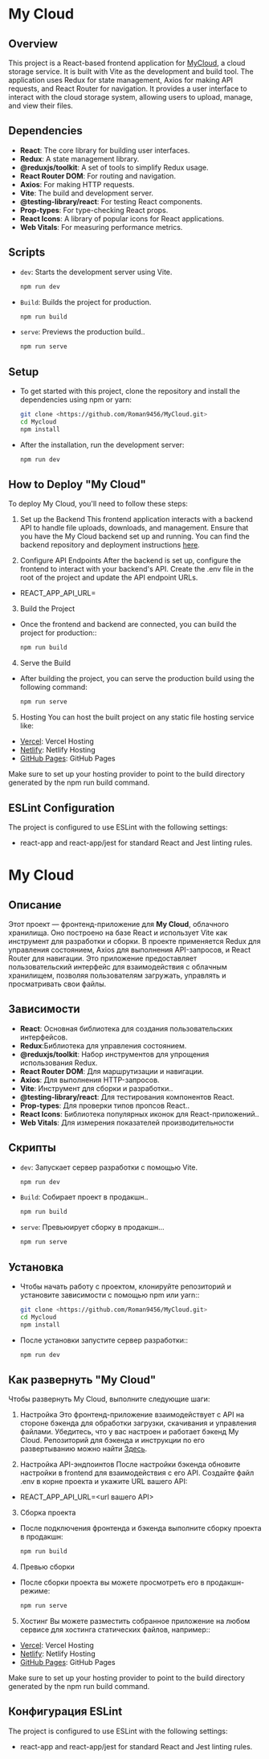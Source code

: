 # My Cloud

## Overview

This project is a React-based frontend application for [MyCloud](https://github.com/Roman9456/MyCloud_server), a cloud storage service. It is built with Vite as the development and build tool. The application uses Redux for state management, Axios for making API requests, and React Router for navigation. It provides a user interface to interact with the cloud storage system, allowing users to upload, manage, and view their files.

## Dependencies

- **React**: The core library for building user interfaces.
- **Redux**: A state management library.
- **@reduxjs/toolkit**: A set of tools to simplify Redux usage.
- **React Router DOM**: For routing and navigation.
- **Axios**: For making HTTP requests.
- **Vite**: The build and development server.
- **@testing-library/react**: For testing React components.
- **Prop-types**: For type-checking React props.
- **React Icons**: A library of popular icons for React applications.
- **Web Vitals**: For measuring performance metrics.

## Scripts

- `dev`: Starts the development server using Vite.
  ```bash
  npm run dev 

- `Build`:  Builds the project for production.
  ```bash
  npm run build

- `serve`:  Previews the production build..
  ```bash
  npm run serve 

  
## Setup

- To get started with this project, clone the repository and install the dependencies using npm or yarn:
  ```bash
  git clone <https://github.com/Roman9456/MyCloud.git> 
  cd Mycloud
  npm install 

- After the installation, run the development server:
  ```bash
  npm run dev


## How to Deploy "My Cloud" 
To deploy My Cloud, you'll need to follow these steps:

1. Set up the Backend
This frontend application interacts with a backend API to handle file uploads, downloads, and management. Ensure that you have the My Cloud backend set up and running. You can find the backend repository and deployment instructions [here](https://github.com/Roman9456/MyCloud_server.git).  

2. Configure API Endpoints
After the backend is set up, configure the frontend to interact with your backend's API. Create the .env file in the root of the project and update the API endpoint URLs.  
 - REACT_APP_API_URL=<your-api-url> 
 3. Build the Project
- Once the frontend and backend are connected, you can build the project for production::
  ```bash
  npm run build  

4. Serve the Build 
- After building the project, you can serve the production build using the following command:
  ```bash
  npm run serve 

5. Hosting
You can host the built project on any static file hosting service like:

- [Vercel](https://vercel.com): Vercel Hosting
- [Netlify](https://www.netlify.com): Netlify Hosting
- [GitHub Pages](https://pages.github.com): GitHub Pages

 Make sure to set up your hosting provider to point to the build directory generated by the npm run build command. 

 ## ESLint Configuration
 The project is configured to use ESLint with the following settings:

 - react-app and react-app/jest for standard React and Jest linting rules. 





 # My Cloud

## Описание

Этот проект — фронтенд-приложение для **My Cloud**, облачного хранилища. Оно построено на базе React и использует Vite как инструмент для разработки и сборки. В проекте применяется Redux для управления состоянием, Axios для выполнения API-запросов, и React Router для навигации. Это приложение предоставляет пользовательский интерфейс для взаимодействия с облачным хранилищем, позволяя пользователям загружать, управлять и просматривать свои файлы.

## Зависимости

- **React**: Основная библиотека для создания пользовательских интерфейсов.
- **Redux**:Библиотека для управления состоянием.
- **@reduxjs/toolkit**:  Набор инструментов для упрощения использования Redux.
- **React Router DOM**: Для маршрутизации и навигации.
- **Axios**: Для выполнения HTTP-запросов.
- **Vite**: Инструмент для сборки и разработки..
- **@testing-library/react**: Для тестирования компонентов React.
- **Prop-types**: Для проверки типов пропсов React..
- **React Icons**: Библиотека популярных иконок для React-приложений..
- **Web Vitals**: Для измерения показателей производительности

## Скрипты

- `dev`: Запускает сервер разработки с помощью Vite.
  ```bash
  npm run dev 

- `Build`:  Собирает проект в продакшн..
  ```bash
  npm run build

- `serve`:  Превьюирует сборку в продакшн...
  ```bash
  npm run serve 

  
## Установка

- Чтобы начать работу с проектом, клонируйте репозиторий и установите зависимости с помощью npm или yarn::
  ```bash
  git clone <https://github.com/Roman9456/MyCloud.git> 
  cd Mycloud
  npm install 

- После установки запустите сервер разработки::
  ```bash
  npm run dev


## Как развернуть "My Cloud" 
Чтобы развернуть My Cloud, выполните следующие шаги:

1. Настройка 
Это фронтенд-приложение взаимодействует с API на стороне бэкенда для обработки загрузки, скачивания и управления файлами. Убедитесь, что у вас настроен и работает бэкенд My Cloud. Репозиторий для бэкенда и инструкции по его развертыванию можно найти [Здесь](https://github.com/Roman9456/MyCloud_server.git). 


2. Настройка API-эндпоинтов
После настройки бэкенда обновите настройки в frontend для взаимодействия с его API. Создайте файл .env в корне проекта и укажите URL вашего API:
- REACT_APP_API_URL=<url вашего API> 

3. Сборка проекта
- После подключения фронтенда и бэкенда выполните сборку проекта в продакшн:
  ```bash
  npm run build  

4. Превью сборки
- После сборки проекта вы можете просмотреть его в продакшн-режиме:
  ```bash
  npm run serve 

5. Хостинг
Вы можете разместить собранное приложение на любом сервисе для хостинга статических файлов, например::

- [Vercel](https://vercel.com): Vercel Hosting
- [Netlify](https://www.netlify.com): Netlify Hosting
- [GitHub Pages](https://pages.github.com): GitHub Pages

 Make sure to set up your hosting provider to point to the build directory generated by the npm run build command. 

 ## Конфигурация ESLint
 The project is configured to use ESLint with the following settings:

 - react-app and react-app/jest for standard React and Jest linting rules. 




 



  










  




   

